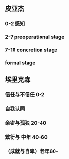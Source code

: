
## 皮亚杰
### 0-2 感知
### 2-7 preoperational stage
### 7-16 concretion stage
### formal stage

## 埃里克森
### 信任与不信任 0-2
### 
### 自我认同
### 亲密与孤独 20-40
### 繁衍与 中年 40-60
### （成就与自卑）老年60-